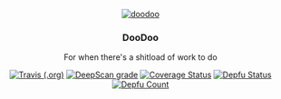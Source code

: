 <p align="center">
    <a href="http://doodoo-frontend.herokuapp.com/">
        <img alt="doodoo" src="https://emojipedia-us.s3.dualstack.us-west-1.amazonaws.com/thumbs/160/microsoft/209/pile-of-poo_1f4a9.png"></img>
    </a>
</p>

<h3 align="center">
  DooDoo
</h3>

<p align="center">
    For when there's a shitload of work to do
</p>

<p align="center">
    <a href="https://travis-ci.org/fhhagenberg-doodoo/frontend"><img alt="Travis (.org)" src="https://img.shields.io/travis/fhhagenberg-doodoo/frontend"></a>
    <a href="https://deepscan.io/dashboard#view=project&tid=9591&pid=12127&bid=184219"><img src="https://deepscan.io/api/teams/9591/projects/12127/branches/184219/badge/grade.svg" alt="DeepScan grade"></a>
    <a href="https://coveralls.io/github/fhhagenberg-doodoo/frontend?branch=dev"><img src="https://coveralls.io/repos/github/fhhagenberg-doodoo/frontend/badge.svg?branch=dev" alt="Coverage Status" /></a>
    <a href=""><img alt="Depfu Status" src="https://badges.depfu.com/badges/327bf40641ea86f4a162c2e77071e699/status.svg"></img></a>
    <a href=""><img alt="Depfu Count" src="https://badges.depfu.com/badges/327bf40641ea86f4a162c2e77071e699/count.svg"></img></a>
</p>
